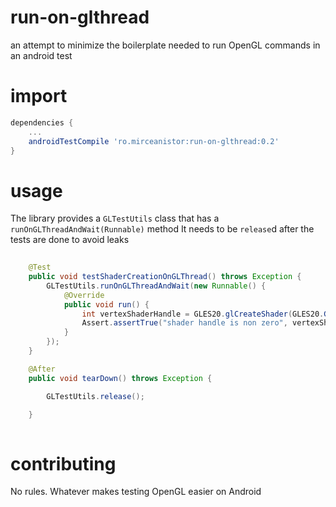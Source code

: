 # run-on-glthread
an attempt to minimize the boilerplate needed to run OpenGL commands in an android test

# import

```groovy
dependencies {
    ...
    androidTestCompile 'ro.mirceanistor:run-on-glthread:0.2'
}
```

# usage

The library provides a `GLTestUtils` class that has a `runOnGLThreadAndWait(Runnable)` method
It needs to be `release`d after the tests are done to avoid leaks

```java
    
    @Test
    public void testShaderCreationOnGLThread() throws Exception {
        GLTestUtils.runOnGLThreadAndWait(new Runnable() {
            @Override
            public void run() {
                int vertexShaderHandle = GLES20.glCreateShader(GLES20.GL_VERTEX_SHADER);
                Assert.assertTrue("shader handle is non zero", vertexShaderHandle != 0);
            }
        });
    }

    @After
    public void tearDown() throws Exception {

        GLTestUtils.release();

    }
    
```

# contributing

No rules. Whatever makes testing OpenGL easier on Android